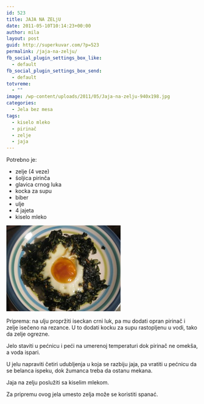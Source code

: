 ```yaml
---
id: 523
title: JAJA NA ZELjU
date: 2011-05-10T10:14:23+00:00
author: mila
layout: post
guid: http://superkuvar.com/?p=523
permalink: /jaja-na-zelju/
fb_social_plugin_settings_box_like:
  - default
fb_social_plugin_settings_box_send:
  - default
totvreme:
  - ""
image: /wp-content/uploads/2011/05/Jaja-na-zelju-940x198.jpg
categories:
  - Jela bez mesa
tags:
  - kiselo mleko
  - pirinač
  - zelje
  - jaja
---
```

Potrebno je:

  * zelje (4 veze)
  * šoljica pirinča
  * glavica crnog luka
  * kocka za supu
  * biber
  * ulje
  * 4 jajeta
  * kiselo mleko

<img class="alignnone size-medium wp-image-4785" title="Jaja na zelju" src="/wp-content/uploads/2011/05/Jaja-na-zelju-300x225.jpg" alt="" width="300" height="225" /> 

Priprema: na ulju propržiti iseckan crni luk, pa mu dodati opran pirinač i zelje isečeno na rezance. U to dodati kocku za supu rastopljenu u vodi, tako da zelje ogrezne.

Jelo staviti u pećnicu i peći na umerenoj temperaturi dok pirinač ne omekša, a voda ispari.

U jelu napraviti četiri udubljenja u koja se razbiju jaja, pa vratiti u pećnicu da se belanca ispeku, dok žumanca treba da ostanu mekana.

Jaja na zelju poslužiti sa kiselim mlekom.

Za pripremu ovog jela umesto zelja može se koristiti spanać.